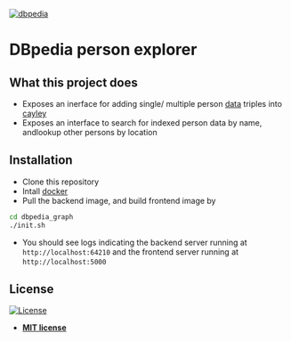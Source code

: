 <a href="https://wiki.dbpedia.org/downloads-2016-10"><img src="https://external-content.duckduckgo.com/iu/?u=https%3A%2F%2Fupload.wikimedia.org%2Fwikipedia%2Fcommons%2Fthumb%2F7%2F73%2FDBpediaLogo.svg%2F1200px-DBpediaLogo.svg.png&f=1&nofb=1" title="dbpedia" alt="dbpedia"></a>


# DBpedia person explorer


## What this project does
- Exposes an inerface for adding single/ multiple person <a href="http://downloads.dbpedia.org/preview.php?file=2016-10_sl_core-i18n_sl_en_sl_persondata_en.ttl.bz2">data</a> triples into <a href="https://github.com/cayleygraph/cayley" target="_blank">cayley</a>
- Exposes an interface to search for indexed person data by name, andlookup other persons by location


## Installation 
- Clone this repository
- Intall <a href="https://docs.docker.com/install/">docker</a>
- Pull the backend image, and build frontend image by
```bash
cd dbpedia_graph
./init.sh
```
- You should see logs indicating the backend server running at `http://localhost:64210` and the frontend server running at `http://localhost:5000`


## License

[![License](http://img.shields.io/:license-mit-blue.svg?style=flat-square)](http://badges.mit-license.org)

- **[MIT license](http://opensource.org/licenses/mit-license.php)**

